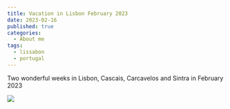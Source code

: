 ```yaml
---
title: Vacation in Lisbon February 2023
date: 2023-02-16
published: true
categories:
  - About me
tags:
  - lissabon
  - portugal
---
```

Two wonderful weeks in Lisbon, Cascais, Carcavelos and Sintra in February 2023 

![](/images-posts/lisbon_1_february_2023.jpg)